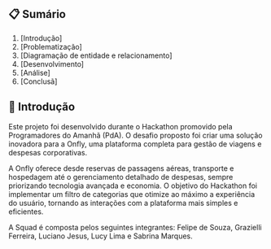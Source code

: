 ## 📋 Sumário
1. [Introdução]
2. [Problematização]
4. [Diagramação de entidade e relacionamento]
5. [Desenvolvimento]
6. [Análise]
7. [Conclusã]


## 📝 Introdução
Este projeto foi desenvolvido durante o Hackathon promovido pela Programadores do Amanhã (PdA). O desafio proposto foi criar uma solução inovadora para a Onfly, uma plataforma completa para gestão de viagens e despesas corporativas.

A Onfly oferece desde reservas de passagens aéreas, transporte e hospedagem até o gerenciamento detalhado de despesas, sempre priorizando tecnologia avançada e economia. O objetivo do Hackathon foi implementar um filtro de categorias que otimize ao máximo a experiência do usuário, tornando as interações com a plataforma mais simples e eficientes.

A Squad é composta pelos seguintes integrantes: Felipe de Souza, Grazielli Ferreira, Luciano Jesus, Lucy Lima e Sabrina Marques.
